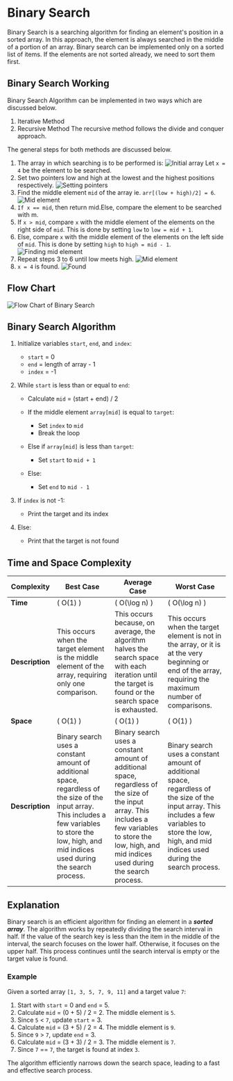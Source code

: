 # **Binary Search**
Binary Search is a searching algorithm for finding an element's position in a sorted array.
In this approach, the element is always searched in the middle of a portion of an array.
Binary search can be implemented only on a sorted list of items. If the elements are not sorted already, we need to sort them first.
## **Binary Search Working**
Binary Search Algorithm can be implemented in two ways which are discussed below.
  1. Iterative Method
  2.  Recursive Method
The recursive method follows the divide and conquer approach.

The general steps for both methods are discussed below.

  1. The array in which searching is to be performed is: 
  ![Initial array](BinarySearch-Images/Example(1).webp)
  Let `x = 4` be the element to be searched.
  2. Set two pointers low and high at the lowest and the highest positions respectively. 
  ![Setting pointers](BinarySearch-Images/Example(2).webp)
  3. Find the middle element `mid` of the array ie. `arr[(low + high)/2] = 6`. 
  ![Mid element](BinarySearch-Images/Example(3).webp)
  4. `If x == mid`, then return mid.Else, compare the element to be searched with m.
  5. If `x > mid`, compare `x` with the middle element of the elements on the right side of `mid`. This is done by setting `low` to `low = mid + 1`.
  6. Else, compare `x` with the middle element of the elements on the left side of `mid`. This is done by setting `high` to `high = mid - 1`. 
  ![Finding mid element](BinarySearch-Images/Example(4).webp)
  7. Repeat steps 3 to 6 until low meets high. 
  ![Mid element](BinarySearch-Images/Example(5).webp)
  8. `x = 4` is found.
  ![Found](BinarySearch-Images/Example(6).webp)

## Flow Chart
![Flow Chart of Binary Search](BinarySearch-Images/Flowchart.png)

## Binary Search Algorithm

1. Initialize variables `start`, `end`, and `index`:
   - `start` = 0
   - `end` = length of array - 1
   - `index` = -1

2. While `start` is less than or equal to `end`:
   - Calculate `mid` = (start + end) / 2

   - If the middle element `array[mid]` is equal to `target`:
     - Set `index` to `mid`
     - Break the loop

   - Else if `array[mid]` is less than `target`:
     - Set `start` to `mid + 1`

   - Else:
     - Set `end` to `mid - 1`

3. If `index` is not -1:
   - Print the target and its index

4. Else:
   - Print that the target is not found

## Time and Space Complexity

| Complexity      | Best Case | Average Case | Worst Case |
|-----------------|-----------|--------------|------------|
| **Time**        | \( O(1) \) | \( O(\log n) \) | \( O(\log n) \) |
| **Description** | This occurs when the target element is the middle element of the array, requiring only one comparison. | This occurs because, on average, the algorithm halves the search space with each iteration until the target is found or the search space is exhausted. | This occurs when the target element is not in the array, or it is at the very beginning or end of the array, requiring the maximum number of comparisons. |
| **Space**       | \( O(1) \) | \( O(1) \)      | \( O(1) \)      |
| **Description** | Binary search uses a constant amount of additional space, regardless of the size of the input array. This includes a few variables to store the low, high, and mid indices used during the search process. | Binary search uses a constant amount of additional space, regardless of the size of the input array. This includes a few variables to store the low, high, and mid indices used during the search process. | Binary search uses a constant amount of additional space, regardless of the size of the input array. This includes a few variables to store the low, high, and mid indices used during the search process. |

## Explanation

Binary search is an efficient algorithm for finding an element in a ***sorted array***. The algorithm works by repeatedly dividing the search interval in half. If the value of the search key is less than the item in the middle of the interval, the search focuses on the lower half. Otherwise, it focuses on the upper half. This process continues until the search interval is empty or the target value is found.

### Example
Given a sorted array `[1, 3, 5, 7, 9, 11]` and a target value `7`:

1. Start with `start` = 0 and `end` = 5.
2. Calculate `mid` = (0 + 5) / 2 = 2. The middle element is `5`.
3. Since `5` < `7`, update `start` = 3.
4. Calculate `mid` = (3 + 5) / 2 = 4. The middle element is `9`.
5. Since `9` > `7`, update `end` = 3.
6. Calculate `mid` = (3 + 3) / 2 = 3. The middle element is `7`.
7. Since `7` == `7`, the target is found at index `3`.

The algorithm efficiently narrows down the search space, leading to a fast and effective search process.
